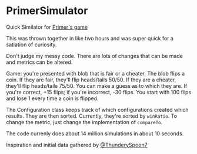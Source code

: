 # PrimerSimulator
Quick Similator for [Primer's game](https://primerlearning.org)

This was thrown together in like two hours and was super quick for a satiation of curiosity.

Don't judge my messy code. There are lots of changes that can be made and metrics can be altered.

Game: you're presented with blob that is fair or a cheater. The blob flips a coin. If they are fair, they'll flip heads/tails 50/50.
If they are a cheater, they'll flip heads/tails 75/50.
You can make a guess as to which they are.
If you're correct, +15 flips; if you're incorrect, -30 flips.
You start with 100 flips and lose 1 every time a coin is flipped.

The Configuration class keeps track of which configurations created which results. They are then sorted. Currently, they're sorted by `winRatio`.
To change the metric, just change the implementation of `compareTo`.

The code currenly does about 14 million simulations in about 10 seconds.

Inspiration and initial data gathered by [@ThunderySpoon7](https://github.com/thunderyspoon7)
